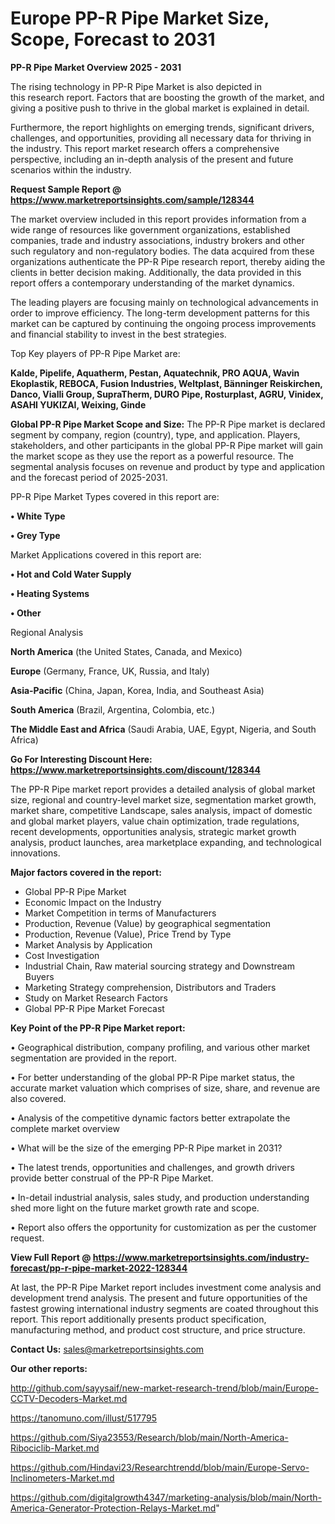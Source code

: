 # Europe PP-R Pipe Market Size, Scope, Forecast to 2031

<Strong> PP-R Pipe Market Overview 2025 - 2031</strong>

The rising technology in PP-R Pipe Market is also depicted in this research report. Factors that are boosting the growth of the market, and giving a positive push to thrive in the global market is explained in detail.

Furthermore, the report highlights on emerging trends, significant drivers, challenges, and opportunities, providing all necessary data for thriving in the industry. This report market research offers a comprehensive perspective, including an in-depth analysis of the present and future scenarios within the industry.

<strong>Request Sample Report @ <a href=https://www.marketreportsinsights.com/sample/128344>https://www.marketreportsinsights.com/sample/128344</a></strong>

The market overview included in this report provides information from a wide range of resources like government organizations, established companies, trade and industry associations, industry brokers and other such regulatory and non-regulatory bodies. The data acquired from these organizations authenticate the PP-R Pipe research report, thereby aiding the clients in better decision making. Additionally, the data provided in this report offers a contemporary understanding of the market dynamics.

The leading players are focusing mainly on technological advancements in order to improve efficiency. The long-term development patterns for this market can be captured by continuing the ongoing process improvements and financial stability to invest in the best strategies.

Top Key players of PP-R Pipe Market are:

<strong>Kalde, Pipelife, Aquatherm, Pestan, Aquatechnik, PRO AQUA, Wavin Ekoplastik, REBOCA, Fusion Industries, Weltplast, Bänninger Reiskirchen, Danco, Vialli Group, SupraTherm, DURO Pipe, Rosturplast, AGRU, Vinidex, ASAHI YUKIZAI, Weixing, Ginde</strong>

<strong><b>Global PP-R Pipe Market Scope and Size:</b></strong>
The PP-R Pipe market is declared segment by company, region (country), type, and application. Players, stakeholders, and other participants in the global PP-R Pipe market will gain the market scope as they use the report as a powerful resource. The segmental analysis focuses on revenue and product by type and application and the forecast period of 2025-2031.

PP-R Pipe Market Types covered in this report are:

<strong>• White Type

• Grey Type</strong>

Market Applications covered in this report are:

<strong>• Hot and Cold Water Supply

• Heating Systems

• Other</strong> 

Regional Analysis

<strong>North America</strong> (the United States, Canada, and Mexico)

<strong>Europe</strong> (Germany, France, UK, Russia, and Italy)

<strong>Asia-Pacific</strong> (China, Japan, Korea, India, and Southeast Asia)

<strong>South America</strong> (Brazil, Argentina, Colombia, etc.)

<strong>The Middle East and Africa</strong> (Saudi Arabia, UAE, Egypt, Nigeria, and South Africa)

<strong>Go For Interesting Discount Here: <a href=https://www.marketreportsinsights.com/discount/128344>https://www.marketreportsinsights.com/discount/128344</a></strong>

The PP-R Pipe market report provides a detailed analysis of global market size, regional and country-level market size, segmentation market growth, market share, competitive Landscape, sales analysis, impact of domestic and global market players, value chain optimization, trade regulations, recent developments, opportunities analysis, strategic market growth analysis, product launches, area marketplace expanding, and technological innovations.

<strong><b>Major factors covered in the report:</b></strong>
<ul>
  <li>Global PP-R Pipe Market </li>
  <li>Economic Impact on the Industry</li>
  <li>Market Competition in terms of Manufacturers</li>
  <li>Production, Revenue (Value) by geographical segmentation</li>
  <li>Production, Revenue (Value), Price Trend by Type</li>
  <li>Market Analysis by Application</li>
  <li>Cost Investigation</li>
  <li>Industrial Chain, Raw material sourcing strategy and Downstream Buyers</li>
  <li>Marketing Strategy comprehension, Distributors and Traders</li>
  <li>Study on Market Research Factors</li>
  <li>Global PP-R Pipe Market Forecast</li>
</ul>

<strong><b>Key Point of the PP-R Pipe Market report:</b></strong>

• Geographical distribution, company profiling, and various other market segmentation are provided in the report.

• For better understanding of the global PP-R Pipe market status, the accurate market valuation which comprises of size, share, and revenue are also covered.

• Analysis of the competitive dynamic factors better extrapolate the complete market overview

• What will be the size of the emerging PP-R Pipe market in 2031?

• The latest trends, opportunities and challenges, and growth drivers provide better construal of the PP-R Pipe Market.

• In-detail industrial analysis, sales study, and production understanding shed more light on the future market growth rate and scope.

• Report also offers the opportunity for customization as per the customer request.

<strong><b>View Full Report @ <a href=https://www.marketreportsinsights.com/industry-forecast/pp-r-pipe-market-2022-128344>https://www.marketreportsinsights.com/industry-forecast/pp-r-pipe-market-2022-128344</a></b></strong>


At last, the PP-R Pipe Market report includes investment come analysis and development trend analysis. The present and future opportunities of the fastest growing international industry segments are coated throughout this report. This report additionally presents product specification, manufacturing method, and product cost structure, and price structure.

<strong>Contact Us:</strong>
sales@marketreportsinsights.com

<strong>Our other reports:</strong>

<a href=http://github.com/sayysaif/new-market-research-trend/blob/main/Europe-CCTV-Decoders-Market.md>http://github.com/sayysaif/new-market-research-trend/blob/main/Europe-CCTV-Decoders-Market.md</a>

<a href=https://tanomuno.com/illust/517795>https://tanomuno.com/illust/517795</a>

<a href=https://github.com/Siya23553/Research/blob/main/North-America-Ribociclib-Market.md>https://github.com/Siya23553/Research/blob/main/North-America-Ribociclib-Market.md</a>

<a href=https://github.com/Hindavi23/Researchtrendd/blob/main/Europe-Servo-Inclinometers-Market.md>https://github.com/Hindavi23/Researchtrendd/blob/main/Europe-Servo-Inclinometers-Market.md</a>

<a href=https://github.com/digitalgrowth4347/marketing-analysis/blob/main/North-America-Generator-Protection-Relays-Market.md>https://github.com/digitalgrowth4347/marketing-analysis/blob/main/North-America-Generator-Protection-Relays-Market.md</a>"
